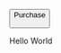 <html>
<!-- Facebook Pixel Code -->

<button type="button">Purchase
<script>
!function(f,b,e,v,n,t,s){if(f.fbq)return;n=f.fbq=function(){n.callMethod?
n.callMethod.apply(n,arguments):n.queue.push(arguments)};if(!f._fbq)f._fbq=n;
n.push=n;n.loaded=!0;n.version='2.0';n.queue=[];t=b.createElement(e);t.async=!0;
t.src=v;s=b.getElementsByTagName(e)[0];s.parentNode.insertBefore(t,s)}(window,
document,'script','https://connect.facebook.net/en_US/fbevents.js');
fbq('init', '197419453787690'); // Insert your pixel ID here.
fbq('track', 'InitiateCheckout');
</script>
<noscript><img height="1" width="1" style="display:none"
src="https://www.facebook.com/tr?id=197419453787690&ev=PageView&noscript=1"
/></noscript>
<!-- DO NOT MODIFY -->
<!-- End Facebook Pixel Code -->
</button>


Hello World
</html>
